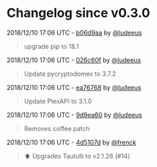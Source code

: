 # Changelog since v0.3.0

2018/12/10 17:06 UTC - [b06d9aa](https://github.com/hassio-addons/addon-tautulli/commit/b06d9aa5c4e6367dadb467f4d0a21f4798aa81f7) by [@ludeeus](https://github.com/ludeeus)
> upgrade pip to 18.1 

2018/12/10 17:06 UTC - [026c60f](https://github.com/hassio-addons/addon-tautulli/commit/026c60ff18ef9ad57feccc1bdc7c4c71f060393e) by [@ludeeus](https://github.com/ludeeus)
> Update pycryptodomex to 3.7.2 

2018/12/10 17:06 UTC - [ea76768](https://github.com/hassio-addons/addon-tautulli/commit/ea7676812fac00520e4c0afe88053fde1fe05b6c) by [@ludeeus](https://github.com/ludeeus)
> Update PlexAPI to 3.1.0 

2018/12/10 17:06 UTC - [9d9ea60](https://github.com/hassio-addons/addon-tautulli/commit/9d9ea60e25a19d51570913230f44ddbba19345d2) by [@ludeeus](https://github.com/ludeeus)
> Removes coffee patch 

2018/12/10 17:06 UTC - [4d5107d](https://github.com/hassio-addons/addon-tautulli/commit/4d5107d962ffa6c48f9de83437b771a120657968) by [@frenck](https://github.com/frenck)
> :arrow_up: Upgrades Tautulli to v2.1.26 (#14) 

